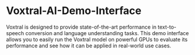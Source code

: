 # Voxtral-AI-Demo-Interface
Voxtral is designed to provide state-of-the-art performance in text-to-speech conversion and language understanding tasks. This demo interface allows you to easily run the Voxtral model on powerful GPUs to evaluate its performance and see how it can be applied in real-world use cases.
